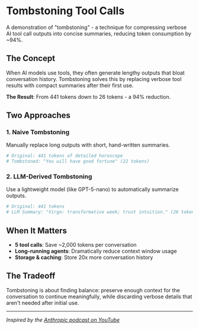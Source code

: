 # Tombstoning Tool Calls

A demonstration of "tombstoning" - a technique for compressing verbose AI tool call outputs into concise summaries, reducing token consumption by ~94%.

## The Concept

When AI models use tools, they often generate lengthy outputs that bloat conversation history. Tombstoning solves this by replacing verbose tool results with compact summaries after their first use.

**The Result**: From 441 tokens down to 26 tokens - a 94% reduction.

## Two Approaches

### 1. Naive Tombstoning
Manually replace long outputs with short, hand-written summaries.

```python
# Original: 441 tokens of detailed horoscope
# Tombstoned: "You will have good fortune" (22 tokens)
```

### 2. LLM-Derived Tombstoning
Use a lightweight model (like GPT-5-nano) to automatically summarize outputs.

```python
# Original: 441 tokens
# LLM Summary: "Virgo: transformative week; trust intuition." (26 tokens)
```

## When It Matters

- **5 tool calls**: Save ~2,000 tokens per conversation
- **Long-running agents**: Dramatically reduce context window usage
- **Storage & caching**: Store 20x more conversation history

## The Tradeoff

Tombstoning is about finding balance: preserve enough context for the conversation to continue meaningfully, while discarding verbose details that aren't needed after initial use.

---

*Inspired by the [Anthropic podcast on YouTube](https://www.youtube.com/watch?v=XuvKFsktX0Q)*

